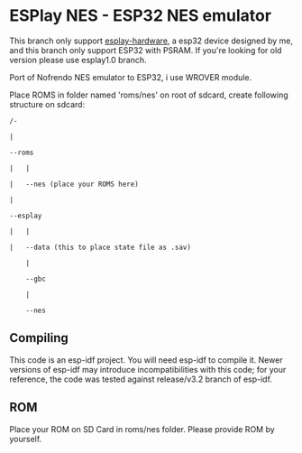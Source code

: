 # ESPlay NES - ESP32 NES emulator

This branch only support [esplay-hardware], a esp32 device designed by me, and this branch only support ESP32 with PSRAM. If you're looking for old version please use esplay1.0 branch.

[esplay-hardware]: https://github.com/pebri86/esplay-hardware

Port of Nofrendo NES emulator to ESP32, i use WROVER module.

Place ROMS in folder named 'roms/nes' on root of sdcard, create following structure on sdcard:

	/-

	|

 	--roms

	|	|

	|	--nes (place your ROMS here)

 	|

 	--esplay

   	|	|

   	|	--data (this to place state file as .sav)

		|

		--gbc

		|

		--nes

Compiling
---------

This code is an esp-idf project. You will need esp-idf to compile it. Newer versions of esp-idf may introduce incompatibilities with this code;
for your reference, the code was tested against release/v3.2 branch of esp-idf.

ROM
---
Place your ROM on SD Card in roms/nes folder. Please provide ROM by yourself.

